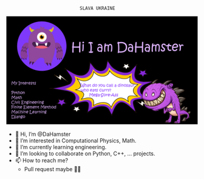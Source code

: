 
                               SLAVA UKRAINE

![alt text](https://github.com/DaHamster/DaHamster/blob/main/DaHamster.png?raw=true)
- 👋 Hi, I’m @DaHamster
- 👀 I’m interested in Computational Physics, Math.
- 🌱 I’m currently learning engineering.
- 💞️ I’m looking to collaborate on Python, C++, ... projects.
- 📫 How to reach me?
   -  Pull request maybe 👀👀

<!---
DaHamster/DaHamster is a ✨ special ✨ repository because its `README.md` (this file) appears on your GitHub profile.
You can click the Preview link to take a look at your changes.
--->
